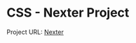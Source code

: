 # CSS - Nexter Project

Project URL: [Nexter](https://prabeensoreng.github.io/nexter-project/index.html)
